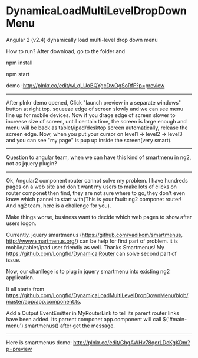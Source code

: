 # DynamicaLoadMultiLevelDropDownMenu
Angular 2 (v2.4) dynamically load multi-level drop down menu


How to run?
After download, go to the folder and

npm install

npm start

demo :http://plnkr.co/edit/wLqLUoBQYgcDwOgSoRfF?p=preview
*********************************************************************
After plnkr demo opened, Click "launch preview in a separate windows" button at right top. squeeze edge of screen slowly and we can see menu line up for mobile devices.
Now if you drage edge of screen slower to increese size of screen, untill centain time, the screen is large enough and menu will be back as tablet/ipad/desktop screen automatically, release the screen edge. Now, when you put your cursor on level1 -> level2 -> level3 and you can see "my page" is pup up inside the screen(very smart).
********************************************************************
Question to angular team, when we can have this kind of smartmenu in ng2, not as jquery plugin?

**********************************************************************

Ok, Angular2 component router cannot solve my problem. 
I have hundreds pages on a web site and don't want my users to make lots of clicks on router componet then find,  they are not sure where to go, they don't even know which pannel to start with(This is your fault: ng2 componet router! And ng2 team, here is a challenge for you).

Make things worse, business want to decide which web pages to show after users logon.

Currently, jquery smartmenus (https://github.com/vadikom/smartmenus, http://www.smartmenus.org/) can be help for first part of problem. it is mobile/tablet/ipad user friendly as well. Thanks Smartmenus! My https://github.com/Longfld/DynamicalRouter  can solve second part of issue.

Now, our chanllege is to plug in jquery smartmenu into existing ng2 application.

It all starts from https://github.com/Longfld/DynamicaLoadMultiLevelDropDownMenu/blob/master/app/app.component.ts.

Add a Output EventEmitter in MyRouterLink to tell its parent router links have been added.
Its parrent componet app.component will call  $('#main-menu').smartmenus() after get the message.


********************************************************

Here is smartmenus domo: http://plnkr.co/edit/GhgAWHv78qerLDcKgKDm?p=preview

